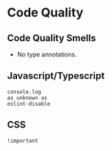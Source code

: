 # Code Quality

## Code Quality Smells

- No type annotations.

## Javascript/Typescript

```
console.log
as unknown as
eslint-disable
```

## CSS

```
!important
```
